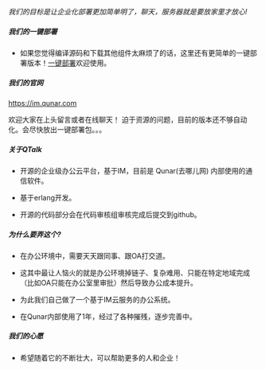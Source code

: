 *我们的目标是让企业化部署更加简单明了，聊天，服务器就是要放家里才放心!*

##### 我们的一键部署
-	如果您觉得编译源码和下载其他组件太麻烦了的话，这里还有更简单的一键部署版本！[一键部署](https://github.com/may-liu/qtalkonekey)欢迎使用。

##### 我们的官网
https://im.qunar.com

欢迎大家在上头留言或者在线聊天！
迫于资源的问题，目前的版本还不够自动化。会尽快放出一键部署包。。。


##### 关于QTalk

-	开源的企业级办公云平台，基于IM，目前是 Qunar(去哪儿网) 内部使用的通信软件。

-	基于erlang开发。

-	开源的代码部分会在代码审核组审核完成后提交到github。

##### 为什么要弄这个?

-	在办公环境中，需要天天跟同事、跟OA打交道。

-	这其中最让人恼火的就是办公环境掉链子、复杂难用、只能在特定地域完成（比如OA只能在办公室里审批）然后导致办公成本提升。

-	为此我们自己做了一个基于IM云服务的办公系统。

-	在Qunar内部使用了1年，经过了各种摧残，逐步完善中。

##### 我们的心愿

-	希望随着它的不断壮大，可以帮助更多的人和企业！
